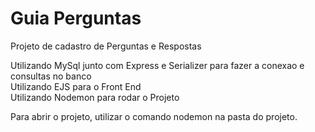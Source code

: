 # Guia Perguntas

Projeto de cadastro de Perguntas e Respostas

Utilizando MySql junto com Express e Serializer para fazer a conexao e consultas no banco<br>
Utilizando EJS para o Front End<br>
Utilizando Nodemon para rodar o Projeto

Para abrir o projeto, utilizar o comando nodemon na pasta do projeto.

